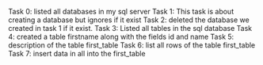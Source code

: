 Task 0: listed all databases in my sql server
Task 1: This task is about creating a database but ignores if it exist
Task 2: deleted the database we created in task 1 if it exist.
Task 3: Listed all tables in the sql database
Task 4: created a table firstname along with the fields id and name
Task 5: description of the table first_table
Task 6: list all rows of the table first_table
Task 7: insert data in all into the first_table
